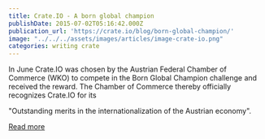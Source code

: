 ```yaml
---
title: Crate.IO - A born global champion
publishDate: 2015-07-02T05:16:42.000Z
publication_url: 'https://crate.io/blog/born-global-champion/'
image: "../../../assets/images/articles/image-crate-io.png"
categories: writing crate
---
```


In June Crate.IO was chosen by the Austrian Federal Chamber of Commerce (WKO) to compete in the Born Global Champion challenge and received the reward. The Chamber of Commerce thereby officially recognizes Crate.IO for its

"Outstanding merits in the internationalization of the Austrian economy".

[Read more](https://crate.io/blog/born-global-champion/)
